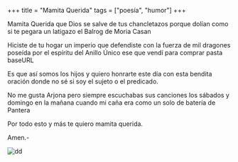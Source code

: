 +++
title = "Mamita Querida"
tags = ["poesía", "humor"]
+++



Mamita Querida
que Dios se salve de tus chancletazos
porque dolían
como si te pegara un latigazo el Balrog de Moria Casan

Hiciste de tu hogar un imperio
que defendiste con la fuerza de mil dragones
poseída por el espíritu del Anillo Único
ese que vendí para comprar pasta baseURL

Es que así somos los hijos
y quiero honrarte este día
con esta bendita oración
donde no sé si soy el sujeto o el predicado.

No me gusta Arjona
pero siempre escuchabas sus canciones
los sábados y domingo en la mañana
cuando mi caña era como un solo de batería de Pantera

Por todo esto y más
te quiero mamita querida.

Amen.-

![dd](https://siempreunasonrisa.com/wp-content/uploads/2018/08/ezgif-4-11cc6b2359.gif)
